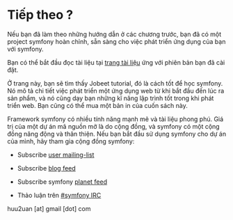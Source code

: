 Tiếp theo ?
============

Nếu bạn đã làm theo những hướng dẫn ở các chương trước, bạn đã có một project symfony hoàn chỉnh, sẵn sàng cho việc phát triển ứng dụng của bạn với symfony.

Bạn có thể bắt đầu đọc tài liệu tại [trang tài liệu](http://www.symfony-project.org/doc/1_4/) ứng với phiên bản bạn đã cài đặt.

Ở trang này, bạn sẽ tìm thấy Jobeet tutorial, đó là cách tốt để học symfony. Nó mô tả chi tiết việc phát triển một ứng dụng web từ khi bắt đầu đến lúc ra sản phẩm, và nó cũng dạy bạn những kĩ năng lập trình tốt trong khi phát triển web. Bạn cũng có thể mua một bản in của cuốn sách này.

Framework symfony có nhiều tính năng mạnh mẽ và tài liệu phong phú. Giá trị của một dự án mã nguồn mở là do cộng đồng, và symfony có một cộng đồng năng động và thân thiện. Nếu bạn bắt đầu sử dụng symfony cho dự án của mình, hãy tham gia cộng đồng symfony:

  * Subscribe [user mailing-list](http://groups.google.com/group/symfony-users)

  * Subscribe [blog feed](http://feeds.feedburner.com/symfony/blog)

  * Subscribe symfony [planet feed](http://feeds.feedburner.com/symfony/planet)

  * Thảo luận trên [#symfony IRC](irc://irc.freenode.net/symfony)
  
huu2uan [at] gmail [dot] com
